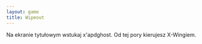 ```yaml
---
layout: game
title: Wipeout
---
```


Na ekranie tytułowym wstukaj x'apdghost. Od tej pory kierujesz 
X-Wingiem.
